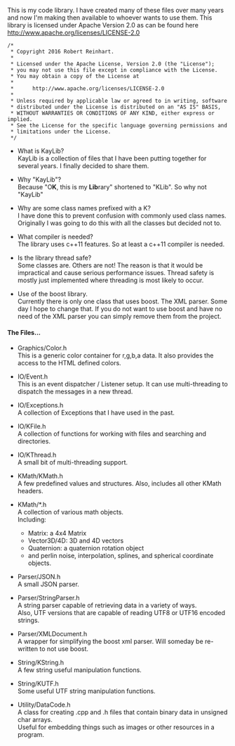   This is my code library.  I have created many of these files over many years and now I'm making then available to whoever wants to use them.
This library is licensed under Apache Version 2.0 as can be found here http://www.apache.org/licenses/LICENSE-2.0

```
/*
 * Copyright 2016 Robert Reinhart.
 *
 * Licensed under the Apache License, Version 2.0 (the "License");
 * you may not use this file except in compliance with the License.
 * You may obtain a copy of the License at
 *
 *      http://www.apache.org/licenses/LICENSE-2.0
 *
 * Unless required by applicable law or agreed to in writing, software
 * distributed under the License is distributed on an "AS IS" BASIS,
 * WITHOUT WARRANTIES OR CONDITIONS OF ANY KIND, either express or implied.
 * See the License for the specific language governing permissions and
 * limitations under the License.
 */
```

* What is KayLib?  
  KayLib is a collection of files that I have been putting together for several years.  I finally decided to share them.

* Why "KayLib"?  
  Because "O**K**, this is my **Lib**rary" shortened to "KLib".  So why not "KayLib"

* Why are some class names prefixed with a K?  
  I have done this to prevent confusion with commonly used class names.  Originally I was going to do this with all the classes but decided not to.

* What compiler is needed?  
  The library uses c++11 features.  So at least a c++11 compiler is needed.

* Is the library thread safe?  
  Some classes are.  Others are not!  The reason is that it would be impractical and cause serious performance issues.
  Thread safety is mostly just implemented where threading is most likely to occur.

* Use of the boost library.  
  Currently there is only one class that uses boost.  The XML parser.  Some day I hope to change that.
  If you do not want to use boost and have no need of the XML parser you can simply remove them from the project.

#### The Files...
* Graphics/Color.h  
  This is a generic color container for r,g,b,a data.  It also provides the access to the HTML defined colors.

* IO/Event.h  
  This is an event dispatcher / Listener setup.  It can use multi-threading to dispatch the messages in a new thread.

* IO/Exceptions.h  
  A collection of Exceptions that I have used in the past.

* IO/KFile.h  
  A collection of functions for working with files and searching and directories.

* IO/KThread.h  
  A small bit of multi-threading support.

* KMath/KMath.h  
  A few predefined values and structures.  Also, includes all other KMath headers.

* KMath/*.h  
  A collection of various math objects.  
  Including:
    * Matrix: a 4x4 Matrix
    * Vector3D/4D: 3D and 4D vectors
    * Quaternion: a quaternion rotation object
    * and perlin noise, interpolation, splines, and spherical coordinate objects.

* Parser/JSON.h  
  A small JSON parser.

* Parser/StringParser.h  
  A string parser capable of retrieving data in a variety of ways.  
  Also, UTF versions that are capable of reading UTF8 or UTF16 encoded strings.

* Parser/XMLDocument.h  
  A wrapper for simplifying the boost xml parser.  Will someday be re-written to not use boost.

* String/KString.h  
  A few string useful manipulation functions.

* String/KUTF.h  
  Some useful UTF string manipulation functions.

* Utility/DataCode.h  
  A class for creating .cpp and .h files that contain binary data in unsigned char arrays.  
  Useful for embedding things such as images or other resources in a program.
